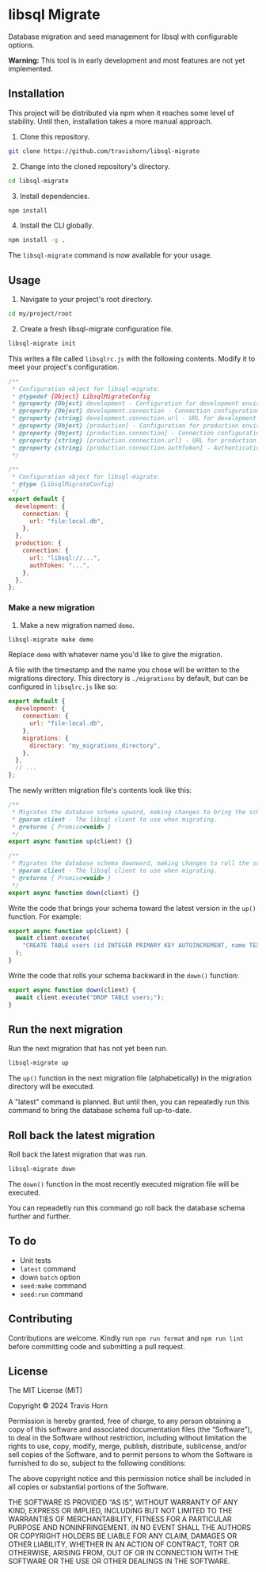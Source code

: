 # libsql Migrate

Database migration and seed management for libsql with configurable options.

**Warning:** This tool is in early development and most features are not yet
implemented.

## Installation

This project will be distributed via npm when it reaches some level of
stability. Until then, installation takes a more manual approach.

1. Clone this repository.

```sh
git clone https://github.com/travishorn/libsql-migrate
```

2. Change into the cloned repository's directory.

```sh
cd libsql-migrate
```

3. Install dependencies.

```sh
npm install
```

4. Install the CLI globally.

```sh
npm install -g .
```

The `libsql-migrate` command is now available for your usage.

## Usage

1. Navigate to your project's root directory.

```sh
cd my/project/root
```

2. Create a fresh libsql-migrate configuration file.

```sh
libsql-migrate init
```

This writes a file called `libsqlrc.js` with the following contents. Modify it
to meet your project's configuration.

```javascript
/**
 * Configuration object for libsql-migrate.
 * @typedef {Object} LibsqlMigrateConfig
 * @property {Object} development - Configuration for development environment.
 * @property {Object} development.connection - Connection configuration for development environment.
 * @property {string} development.connection.url - URL for development environment connection.
 * @property {Object} [production] - Configuration for production environment (optional).
 * @property {Object} [production.connection] - Connection configuration for production environment.
 * @property {string} [production.connection.url] - URL for production environment connection.
 * @property {string} [production.connection.authToken] - Authentication token for production environment connection.
 */

/**
 * Configuration object for libsql-migrate.
 * @type {LibsqlMigrateConfig}
 */
export default {
  development: {
    connection: {
      url: "file:local.db",
    },
  },
  production: {
    connection: {
      url: "libsql://...",
      authToken: "...",
    },
  },
};
```

### Make a new migration

1. Make a new migration named `demo`.

```sh
libsql-migrate make demo
```

Replace `demo` with whatever name you'd like to give the migration.

A file with the timestamp and the name you chose will be written to the
migrations directory. This directory is `./migrations` by default, but can be
configured in `libsqlrc.js` like so:

```javascript
export default {
  development: {
    connection: {
      url: "file:local.db",
    },
    migrations: {
      directory: "my_migrations_directory",
    },
  },
  // ...
};
```

The newly written migration file's contents look like this:

```javascript
/**
 * Migrates the database schema upward, making changes to bring the schema toward the latest version.
 * @param client - The libsql client to use when migrating.
 * @returns { Promise<void> }
 */
export async function up(client) {}

/**
 * Migrates the database schema downward, making changes to roll the schema back to a previous version.
 * @param client - The libsql client to use when migrating.
 * @returns { Promise<void> }
 */
export async function down(client) {}
```

Write the code that brings your schema toward the latest version in the `up()`
function. For example:

```javascript
export async function up(client) {
  await client.execute(
    "CREATE TABLE users (id INTEGER PRIMARY KEY AUTOINCREMENT, name TEXT);",
  );
}
```

Write the code that rolls your schema backward in the `down()` function:

```javascript
export async function down(client) {
  await client.execute("DROP TABLE users;");
}
```

## Run the next migration

Run the next migration that has not yet been run.

```sh
libsql-migrate up
```

The `up()` function in the next migration file (alphabetically) in the migration
directory will be executed.

A "latest" command is planned. But until then, you can repeatedly run this
command to bring the database schema full up-to-date.

## Roll back the latest migration

Roll back the latest migration that was run.

```sh
libsql-migrate down
```

The `down()` function in the most recently executed migration file will be
executed.

You can repeadetly run this command go roll back the database schema further and
further.

## To do

- Unit tests
- `latest` command
- down `batch` option
- `seed:make` command
- `seed:run` command

## Contributing

Contributions are welcome. Kindly run `npm run format` and `npm run lint` before
committing code and submitting a pull request.

## License

The MIT License (MIT)

Copyright © 2024 Travis Horn

Permission is hereby granted, free of charge, to any person obtaining a copy of
this software and associated documentation files (the “Software”), to deal in
the Software without restriction, including without limitation the rights to
use, copy, modify, merge, publish, distribute, sublicense, and/or sell copies of
the Software, and to permit persons to whom the Software is furnished to do so,
subject to the following conditions:

The above copyright notice and this permission notice shall be included in all
copies or substantial portions of the Software.

THE SOFTWARE IS PROVIDED “AS IS”, WITHOUT WARRANTY OF ANY KIND, EXPRESS OR
IMPLIED, INCLUDING BUT NOT LIMITED TO THE WARRANTIES OF MERCHANTABILITY, FITNESS
FOR A PARTICULAR PURPOSE AND NONINFRINGEMENT. IN NO EVENT SHALL THE AUTHORS OR
COPYRIGHT HOLDERS BE LIABLE FOR ANY CLAIM, DAMAGES OR OTHER LIABILITY, WHETHER
IN AN ACTION OF CONTRACT, TORT OR OTHERWISE, ARISING FROM, OUT OF OR IN
CONNECTION WITH THE SOFTWARE OR THE USE OR OTHER DEALINGS IN THE SOFTWARE.

